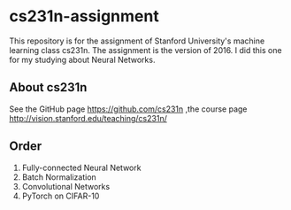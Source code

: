 # <WIP> cs231n-assignment 

This repository is for the assignment of Stanford University's machine learning class cs231n.
The assignment is the version of 2016.
I did this one for my studying about Neural Networks.

## About cs231n
See the GitHub page https://github.com/cs231n
,the course page http://vision.stanford.edu/teaching/cs231n/

## Order
1. Fully-connected Neural Network
2. Batch Normalization
3. Convolutional Networks
4. PyTorch on CIFAR-10
